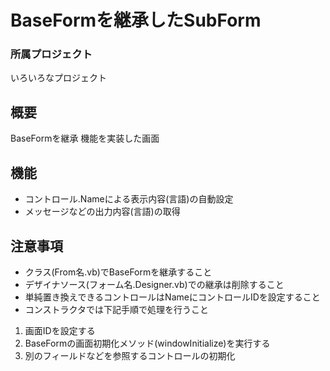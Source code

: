 # BaseFormを継承したSubForm

### 所属プロジェクト
いろいろなプロジェクト

## 概要
BaseFormを継承
機能を実装した画面

## 機能
* コントロール.Nameによる表示内容(言語)の自動設定
* メッセージなどの出力内容(言語)の取得

## 注意事項
* クラス(From名.vb)でBaseFormを継承すること  
* デザイナソース(フォーム名.Designer.vb)での継承は削除すること
* 単純置き換えできるコントロールはNameにコントロールIDを設定すること
* コンストラクタでは下記手順で処理を行うこと
 1. 画面IDを設定する
 1. BaseFormの画面初期化メソッド(windowInitialize)を実行する
 1. 別のフィールドなどを参照するコントロールの初期化
